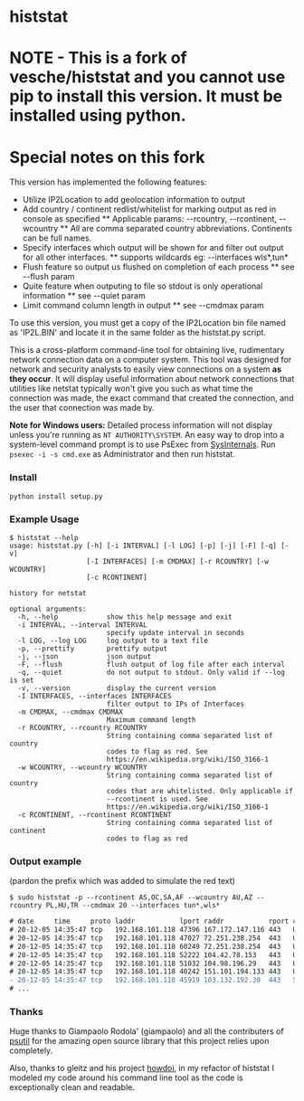 # histstat


# NOTE - This is a fork of vesche/histstat and you cannot use pip to install this version. It must be installed using python.

# Special notes on this fork
This version has implemented the following features:
* Utilize  IP2Location to add geolocation information to output
* Add country / continent redlist/whitelist for marking output as red in console as specified
** Applicable params: --rcountry, --rcontinent, --wcountry
** All are comma separated country abbreviations. Continents can be full names.
* Specify interfaces which output will be shown for and filter out output for all other interfaces.
** supports wildcards eg: --interfaces wls*,tun*
* Flush feature so output us flushed on completion of each process
** see --flush param
* Quite feature when outputing to file so stdout is only operational information
** see --quiet param
* Limit command column length in output
** see --cmdmax param

To use this version, you must get a copy of the IP2Location bin file named as 'IP2L.BIN' and locate it in the same folder as the histstat.py script.


This is a cross-platform command-line tool for obtaining live, rudimentary network connection data on a computer system. This tool was designed for network and security analysts to easily view connections on a system **as they occur**. It will display useful information about network connections that utilities like netstat typically won't give you such as what time the connection was made, the exact command that created the connection, and the user that connection was made by.

**Note for Windows users:** Detailed process information will not display unless you're running as `NT AUTHORITY\SYSTEM`. An easy way to drop into a system-level command prompt is to use PsExec from [SysInternals](https://technet.microsoft.com/en-us/sysinternals/bb842062.aspx). Run `psexec -i -s cmd.exe` as Administrator and then run histstat.

### Install
```
python install setup.py
```

### Example Usage

```
$ histstat --help
usage: histstat.py [-h] [-i INTERVAL] [-l LOG] [-p] [-j] [-F] [-q] [-v]
                   [-I INTERFACES] [-m CMDMAX] [-r RCOUNTRY] [-w WCOUNTRY]
                   [-c RCONTINENT]

history for netstat

optional arguments:
  -h, --help            show this help message and exit
  -i INTERVAL, --interval INTERVAL
                        specify update interval in seconds
  -l LOG, --log LOG     log output to a text file
  -p, --prettify        prettify output
  -j, --json            json output
  -F, --flush           flush output of log file after each interval
  -q, --quiet           do not output to stdout. Only valid if --log is set
  -v, --version         display the current version
  -I INTERFACES, --interfaces INTERFACES
                        filter output to IPs of Interfaces
  -m CMDMAX, --cmdmax CMDMAX
                        Maximum command length
  -r RCOUNTRY, --rcountry RCOUNTRY
                        String containing comma separated list of country
                        codes to flag as red. See
                        https://en.wikipedia.org/wiki/ISO_3166-1
  -w WCOUNTRY, --wcountry WCOUNTRY
                        String containing comma separated list of country
                        codes that are whitelisted. Only applicable if
                        --rcontinent is used. See
                        https://en.wikipedia.org/wiki/ISO_3166-1
  -c RCONTINENT, --rcontinent RCONTINENT
                        String containing comma separated list of continent
                        codes to flag as red
```

### Output example
(pardon the prefix which was added to simulate the red text)

```
$ sudo histstat -p --rcontinent AS,OC,SA,AF --wcountry AU,AZ --rcountry PL,HU,TR --cmdmax 20 --interfaces tun*,wls*
```

```diff
# date     time     proto laddr           lport raddr           rport country         cn status      user       pid     pname                command
# 20-12-05 14:35:47 tcp   192.168.101.118 47396 167.172.147.116 443   United States   NA ESTABLISHED tquinn     1583741 firefox              /usr/lib/firefox/fir...
# 20-12-05 14:35:47 tcp   192.168.101.118 47027 72.251.238.254  443   United States   NA ESTABLISHED -          -       -                    -
# 20-12-05 14:35:47 tcp   192.168.101.118 60249 72.251.238.254  443   United States   NA ESTABLISHED -          -       -                    -
# 20-12-05 14:35:47 tcp   192.168.101.118 52222 104.42.78.153   443   United States   NA ESTABLISHED tquinn     2403251 code                 /usr/share/code/code...
# 20-12-05 14:35:47 tcp   192.168.101.118 51032 104.98.196.29   443   United States   NA CLOSE_WAIT  tquinn     202962  vmware               /usr/lib/vmware/bin/...
# 20-12-05 14:35:47 tcp   192.168.101.118 40242 151.101.194.133 443   United States   NA ESTABLISHED tquinn     2148690 chrome               /opt/google/chrome/c...
- 20-12-05 14:35:47 tcp   192.168.101.118 45919 103.132.192.30  443   Singapore       AS ESTABLISHED -          -       -                    -
# ...
```

### Thanks

Huge thanks to Giampaolo Rodola' (giampaolo) and all the contributers of [psutil](https://github.com/giampaolo/psutil) for the amazing open source library that this project relies upon completely.

Also, thanks to gleitz and his project [howdoi](https://github.com/gleitz/howdoi), in my refactor of histstat I modeled my code around his command line tool as the code is exceptionally clean and readable.
